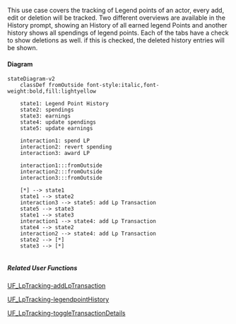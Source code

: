 This use case covers the tracking of Legend points of an actor, every add, edit or deletion will be tracked. Two different overviews are available in the History prompt, showing an History of all earned legend Points and another history shows all spendings of legend points. Each of the tabs have a check to show deletions as well. if this is checked, the deleted history entries will be shown.

#### Diagram
```mermaid
stateDiagram-v2
    classDef fromOutside font-style:italic,font-weight:bold,fill:lightyellow

    state1: Legend Point History
    state2: spendings
    state3: earnings
    state4: update spendings
    state5: update earnings

    interaction1: spend LP
    interaction2: revert spending
    interaction3: award LP

    interaction1:::fromOutside
    interaction2:::fromOutside
    interaction3:::fromOutside

    [*] --> state1
    state1 --> state2
    interaction3 --> state5: add Lp Transaction
    state5 --> state3
    state1 --> state3
    interaction1 --> state4: add Lp Transaction
    state4 --> state2
    interaction2 --> state4: add Lp Transaction
    state2 --> [*]
    state3 --> [*]
    
```

##### Related User Functions

[UF_LpTracking-addLpTransaction](../User%20Functions/UF_LpTracking-addLpTransaction.md)

[UF_LpTracking-legendpointHistory](../User%20Functions/UF_LpTracking-legendpointHistory.md)

[UF_LpTracking-toggleTransactionDetails](../User%20Functions/UF_LpTracking-toggleTransactionDetails.md)